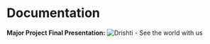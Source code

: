 # Documentation

**Major Project Final Presentation:** ![Drishti - See the world with us](https://docs.google.com/presentation/d/165fVELMmQepvNckXGKdTrDdpKniOtY3-/edit?usp=sharing&ouid=111949385753196056790&rtpof=true&sd=true)
